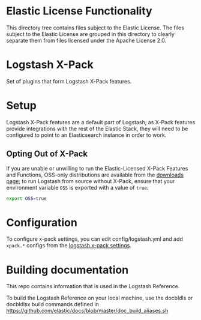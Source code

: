 # Elastic License Functionality

This directory tree contains files subject to the Elastic License. The files subject to the Elastic License are grouped in this directory to clearly separate them from files licensed under the Apache License 2.0.

# Logstash X-Pack

Set of plugins that form Logstash X-Pack features.

# Setup

Logstash X-Pack features are a default part of Logstash; as X-Pack features provide integrations with the rest of the Elastic Stack, they will need to be configured to point to an Elasticsearch instance in order to work.

## Opting Out of X-Pack

If you are unable or unwilling to run the Elastic-Licensed X-Pack Features and Functions, OSS-only distributions are available from the [downloads page][]; to run Logstash from source without X-Pack, ensure that your environment variable `OSS` is exported with a value of `true`:

~~~ sh
export OSS=true
~~~

[downloads page]: https://www.elastic.co/downloads/logstash

# Configuration

To configure x-pack settings, you can edit config/logstash.yml and add `xpack.*` configs from the [logstash x-pack settings][].


[logstash x-pack settings]: https://www.elastic.co/guide/en/logstash/current/settings-xpack.html

# Building documentation

This repo contains information that is used in the Logstash Reference.

To build the Logstash Reference on your local machine, use the docbldls or docbldlsx build commands defined in https://github.com/elastic/docs/blob/master/doc_build_aliases.sh
